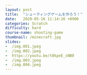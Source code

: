 ```yaml
---
layout: post
title:  "シューティングゲームを作ろう！"
date:   2020-05-16 11:14:26 +0900
categories: Scratch
difficulty: hard
course-name: shooting-game
thumbnail: /minecraft.jpg
slides:
-  /img.001.jpeg
-  /img.002.jpeg
-  https://youtu.be/t8kpeE_sNB0
-  /img.003.jpeg
-  /img.004.jpeg
---
```

